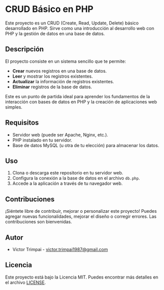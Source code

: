 # CRUD Básico en PHP

Este proyecto es un CRUD (Create, Read, Update, Delete) básico desarrollado en PHP. Sirve como una introducción al desarrollo web con PHP y la gestión de datos en una base de datos.

## Descripción

El proyecto consiste en un sistema sencillo que te permite:

- **Crear** nuevos registros en una base de datos.
- **Leer** y mostrar los registros existentes.
- **Actualizar** la información de registros existentes.
- **Eliminar** registros de la base de datos.

Este es un punto de partida ideal para aprender los fundamentos de la interacción con bases de datos en PHP y la creación de aplicaciones web simples.

## Requisitos

- Servidor web (puede ser Apache, Nginx, etc.).
- PHP instalado en tu servidor.
- Base de datos MySQL (u otra de tu elección) para almacenar los datos.

## Uso

1. Clona o descarga este repositorio en tu servidor web.
2. Configura la conexión a la base de datos en el archivo `db.php`.
3. Accede a la aplicación a través de tu navegador web.

## Contribuciones

¡Siéntete libre de contribuir, mejorar o personalizar este proyecto! Puedes agregar nuevas funcionalidades, mejorar el diseño o corregir errores. Las contribuciones son bienvenidas.

## Autor

- Victor Trimpai - victor.trimpai1987@gmail.com

## Licencia

Este proyecto está bajo la Licencia MIT. Puedes encontrar más detalles en el archivo [LICENSE](LICENSE).